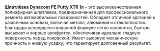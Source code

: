 **Шпатлёвка Dynacoat PE Putty XTR 1л** – это высококачественная полиэфирная шпатлёвка, предназначенная для профессионального ремонта автомобильных поверхностей. Обладает отличной адгезией к различным основам, включая металл, алюминий и стеклопластик. Благодаря усовершенствованной формуле легко наносится, быстро высыхает и хорошо шлифуется, обеспечивая идеально гладкую поверхность перед покраской. Имеет высокую механическую прочность и низкую усадку, что гарантирует долговечный результат.
